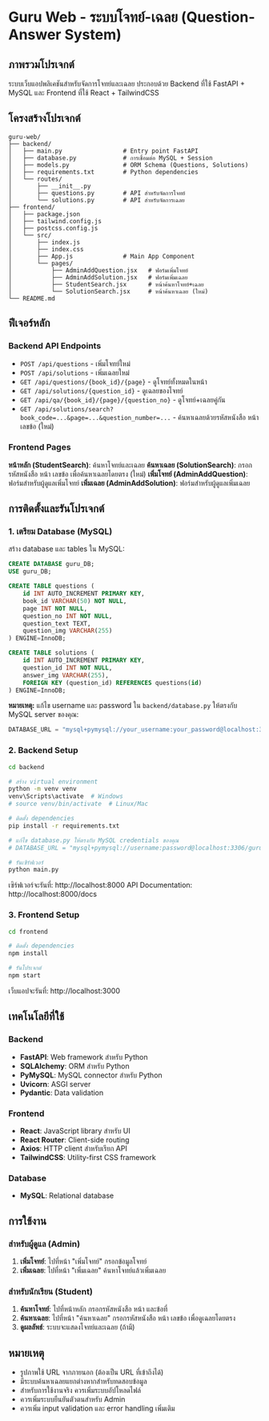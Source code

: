 # Guru Web - ระบบโจทย์-เฉลย (Question-Answer System)

## ภาพรวมโปรเจกต์

ระบบเว็บแอปพลิเคชันสำหรับจัดการโจทย์และเฉลย ประกอบด้วย Backend ที่ใช้ FastAPI + MySQL และ Frontend ที่ใช้ React + TailwindCSS

## โครงสร้างโปรเจกต์

```
guru-web/
├── backend/
│   ├── main.py                 # Entry point FastAPI
│   ├── database.py             # การเชื่อมต่อ MySQL + Session
│   ├── models.py               # ORM Schema (Questions, Solutions)
│   ├── requirements.txt        # Python dependencies
│   └── routes/
│       ├── __init__.py
│       ├── questions.py        # API สำหรับจัดการโจทย์
│       └── solutions.py        # API สำหรับจัดการเฉลย
├── frontend/
│   ├── package.json
│   ├── tailwind.config.js
│   ├── postcss.config.js
│   └── src/
│       ├── index.js
│       ├── index.css
│       ├── App.js              # Main App Component
│       └── pages/
│           ├── AdminAddQuestion.jsx   # ฟอร์มเพิ่มโจทย์
│           ├── AdminAddSolution.jsx   # ฟอร์มเพิ่มเฉลย
│           ├── StudentSearch.jsx      # หน้าค้นหาโจทย์+เฉลย
│           └── SolutionSearch.jsx     # หน้าค้นหาเฉลย (ใหม่)
└── README.md
```

## ฟีเจอร์หลัก

### Backend API Endpoints
- `POST /api/questions` - เพิ่มโจทย์ใหม่
- `POST /api/solutions` - เพิ่มเฉลยใหม่
- `GET /api/questions/{book_id}/{page}` - ดูโจทย์ทั้งหมดในหน้า
- `GET /api/solutions/{question_id}` - ดูเฉลยของโจทย์
- `GET /api/qa/{book_id}/{page}/{question_no}` - ดูโจทย์+เฉลยคู่กัน
- `GET /api/solutions/search?book_code=...&page=...&question_number=...` - ค้นหาเฉลยด้วยรหัสหนังสือ หน้า เลขข้อ (ใหม่)

### Frontend Pages
**หน้าหลัก (StudentSearch)**: ค้นหาโจทย์และเฉลย
**ค้นหาเฉลย (SolutionSearch)**: กรอกรหัสหนังสือ หน้า เลขข้อ เพื่อค้นหาเฉลยโดยตรง (ใหม่)
**เพิ่มโจทย์ (AdminAddQuestion)**: ฟอร์มสำหรับผู้ดูแลเพิ่มโจทย์
**เพิ่มเฉลย (AdminAddSolution)**: ฟอร์มสำหรับผู้ดูแลเพิ่มเฉลย

## การติดตั้งและรันโปรเจกต์

### 1. เตรียม Database (MySQL)

สร้าง database และ tables ใน MySQL:

```sql
CREATE DATABASE guru_DB;
USE guru_DB;

CREATE TABLE questions (
    id INT AUTO_INCREMENT PRIMARY KEY,
    book_id VARCHAR(50) NOT NULL,
    page INT NOT NULL,
    question_no INT NOT NULL,
    question_text TEXT,
    question_img VARCHAR(255)
) ENGINE=InnoDB;

CREATE TABLE solutions (
    id INT AUTO_INCREMENT PRIMARY KEY,
    question_id INT NOT NULL,
    answer_img VARCHAR(255),
    FOREIGN KEY (question_id) REFERENCES questions(id)
) ENGINE=InnoDB;
```

**หมายเหตุ:** แก้ไข username และ password ใน `backend/database.py` ให้ตรงกับ MySQL server ของคุณ:
```python
DATABASE_URL = "mysql+pymysql://your_username:your_password@localhost:3306/guru_DB"
```

### 2. Backend Setup

```bash
cd backend

# สร้าง virtual environment
python -m venv venv
venv\Scripts\activate  # Windows
# source venv/bin/activate  # Linux/Mac

# ติดตั้ง dependencies
pip install -r requirements.txt

# แก้ไข database.py ให้ตรงกับ MySQL credentials ของคุณ
# DATABASE_URL = "mysql+pymysql://username:password@localhost:3306/guru_DB"

# รันเซิร์ฟเวอร์
python main.py
```

เซิร์ฟเวอร์จะรันที่: http://localhost:8000
API Documentation: http://localhost:8000/docs

### 3. Frontend Setup

```bash
cd frontend

# ติดตั้ง dependencies
npm install

# รันโปรเจกต์
npm start
```

เว็บแอปจะรันที่: http://localhost:3000

## เทคโนโลยีที่ใช้

### Backend
- **FastAPI**: Web framework สำหรับ Python
- **SQLAlchemy**: ORM สำหรับ Python
- **PyMySQL**: MySQL connector สำหรับ Python
- **Uvicorn**: ASGI server
- **Pydantic**: Data validation

### Frontend
- **React**: JavaScript library สำหรับ UI
- **React Router**: Client-side routing
- **Axios**: HTTP client สำหรับเรียก API
- **TailwindCSS**: Utility-first CSS framework

### Database
- **MySQL**: Relational database

## การใช้งาน

### สำหรับผู้ดูแล (Admin)
1. **เพิ่มโจทย์**: ไปที่หน้า "เพิ่มโจทย์" กรอกข้อมูลโจทย์
2. **เพิ่มเฉลย**: ไปที่หน้า "เพิ่มเฉลย" ค้นหาโจทย์แล้วเพิ่มเฉลย

### สำหรับนักเรียน (Student)
1. **ค้นหาโจทย์**: ไปที่หน้าหลัก กรอกรหัสหนังสือ หน้า และข้อที่
2. **ค้นหาเฉลย**: ไปที่หน้า "ค้นหาเฉลย" กรอกรหัสหนังสือ หน้า เลขข้อ เพื่อดูเฉลยโดยตรง
3. **ดูผลลัพธ์**: ระบบจะแสดงโจทย์และเฉลย (ถ้ามี)

## หมายเหตุ

- รูปภาพใช้ URL จากภายนอก (ต้องเป็น URL ที่เข้าถึงได้)
- มีระบบค้นหาเฉลยแยกต่างหากสำหรับทดสอบข้อมูล
- สำหรับการใช้งานจริง ควรเพิ่มระบบอัปโหลดไฟล์
- ควรเพิ่มระบบยืนยันตัวตนสำหรับ Admin
- ควรเพิ่ม input validation และ error handling เพิ่มเติม